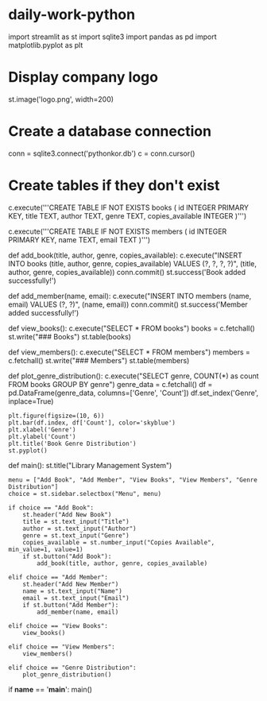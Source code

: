 # daily-work-python
import streamlit as st
import sqlite3
import pandas as pd
import matplotlib.pyplot as plt

# Display company logo
st.image('logo.png', width=200)

# Create a database connection
conn = sqlite3.connect('pythonkor.db')
c = conn.cursor()

# Create tables if they don't exist
c.execute('''CREATE TABLE IF NOT EXISTS books (
                id INTEGER PRIMARY KEY,
                title TEXT,
                author TEXT,
                genre TEXT,
                copies_available INTEGER
            )''')

c.execute('''CREATE TABLE IF NOT EXISTS members (
                id INTEGER PRIMARY KEY,
                name TEXT,
                email TEXT
            )''')

def add_book(title, author, genre, copies_available):
    c.execute("INSERT INTO books (title, author, genre, copies_available) VALUES (?, ?, ?, ?)",
              (title, author, genre, copies_available))
    conn.commit()
    st.success('Book added successfully!')

def add_member(name, email):
    c.execute("INSERT INTO members (name, email) VALUES (?, ?)", (name, email))
    conn.commit()
    st.success('Member added successfully!')

def view_books():
    c.execute("SELECT * FROM books")
    books = c.fetchall()
    st.write("### Books")
    st.table(books)

def view_members():
    c.execute("SELECT * FROM members")
    members = c.fetchall()
    st.write("### Members")
    st.table(members)

def plot_genre_distribution():
    c.execute("SELECT genre, COUNT(*) as count FROM books GROUP BY genre")
    genre_data = c.fetchall()
    df = pd.DataFrame(genre_data, columns=['Genre', 'Count'])
    df.set_index('Genre', inplace=True)

    plt.figure(figsize=(10, 6))
    plt.bar(df.index, df['Count'], color='skyblue')
    plt.xlabel('Genre')
    plt.ylabel('Count')
    plt.title('Book Genre Distribution')
    st.pyplot()

def main():
    st.title("Library Management System")

    menu = ["Add Book", "Add Member", "View Books", "View Members", "Genre Distribution"]
    choice = st.sidebar.selectbox("Menu", menu)

    if choice == "Add Book":
        st.header("Add New Book")
        title = st.text_input("Title")
        author = st.text_input("Author")
        genre = st.text_input("Genre")
        copies_available = st.number_input("Copies Available", min_value=1, value=1)
        if st.button("Add Book"):
            add_book(title, author, genre, copies_available)

    elif choice == "Add Member":
        st.header("Add New Member")
        name = st.text_input("Name")
        email = st.text_input("Email")
        if st.button("Add Member"):
            add_member(name, email)

    elif choice == "View Books":
        view_books()

    elif choice == "View Members":
        view_members()

    elif choice == "Genre Distribution":
        plot_genre_distribution()

if __name__ == '__main__':
    main()
